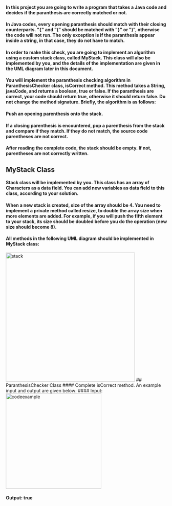 #### In this project you are going to write a program that takes a Java code and decides if the paranthesis are correctly matched or not.

#### In Java codes, every opening paranthesis should match with their closing counterparts. "{" and "(" should be matched with "}" or ")", otherwise the code will not run. The only exception is if the paranthesis appear inside a string, in that case, they do not have to match.

#### In order to make this check, you are going to implement an algorithm using a custom stack class, called MyStack. This class will also be implemented by you, and the details of the implementation are given in the UML diagram later in this document.

#### You will implement the paranthesis checking algorithm in ParanthesisChecker class, isCorrect method. This method takes a String, javaCode, and returns a boolean, true or false. If the paranthesis are correct, your code should return true, otherwise it should return false. Do not change the method signature. Briefly, the algorithm is as follows:

#### Push an opening parenthesis onto the stack.
#### If a closing parenthesis is encountered, pop a parenthesis from the stack and compare if they match. If they do not match, the source code parentheses are not correct.
#### After reading the complete code, the stack should be empty. If not, parentheses are not correctly written.
## MyStack Class
#### Stack class will be implemented by you. This class has an array of Characters as a data field. You can add new variables as data field to this class, according to your solution.
#### When a new stack is created, size of the array should be 4. You need to implement a private method called resize, to double the array size when more elements are added. For example, if you will push the fifth element to your stack, its size should be doubled before you do the operation (new size should become 8).

#### All methods in the following UML diagram should be implemented in MyStack class:

<img width="403" alt="stack" src="https://user-images.githubusercontent.com/124915257/221993577-94bd2ca8-3310-4a19-b34e-019f63592f5a.PNG">
## ParanthesisChecker Class
#### Complete isCorrect method. An example input and output are given below:
#### Input:
<img width="298" alt="codeexample" src="https://user-images.githubusercontent.com/124915257/221993721-9b47444f-2807-4488-8568-bdb7cef55642.PNG">

#### Output: true
